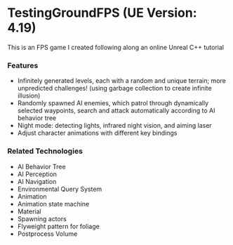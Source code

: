 # TestingGroundFPS (UE Version: 4.19)
This is an FPS game I created following along an online Unreal C++ tutorial


### Features ###

+ Infinitely generated levels, each with a random and unique terrain; more unpredicted challenges! (using garbage collection to create infinite illusion)
+ Randomly spawned AI enemies, which patrol through dynamically selected waypoints, search and attack automatically according to AI behavior tree
+ Night mode: detecting lights, infrared night vision, and aiming laser
+ Adjust character animations with different key bindings

### Related Technologies ###

+ AI Behavior Tree
+ AI Perception
+ AI Navigation
+ Environmental Query System
+ Animation
+ Animation state machine
+ Material
+ Spawning actors
+ Flyweight pattern for foliage
+ Postprocess Volume
